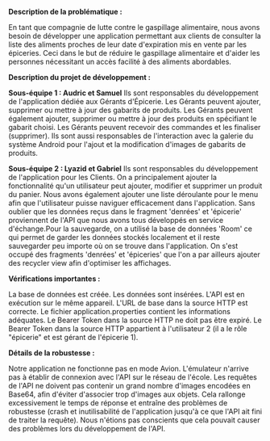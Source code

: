 **Description de la problématique :**

En tant que compagnie de lutte contre le gaspillage alimentaire, nous avons besoin de développer une application permettant aux clients de consulter la liste des aliments proches de leur date d'expiration mis en vente par les épiceries. Ceci dans le but de réduire le gaspillage alimentaire et d'aider les personnes nécessitant un accès facilité à des aliments abordables.

**Description du projet de développement :**

**Sous-équipe 1 : Audric et Samuel**
Ils sont responsables du développement de l'application dédiée aux Gérants d'Épicerie.
Les Gérants peuvent ajouter, supprimer ou mettre à jour des gabarits de produits.
Les Gérants peuvent également ajouter, supprimer ou mettre à jour des produits en spécifiant le gabarit choisi.
Les Gérants peuvent recevoir des commandes et les finaliser (supprimer).
Ils sont aussi responsables de l'interaction avec la galerie du système Android pour l'ajout et la modification d'images de gabarits de produits.

**Sous-équipe 2 : Lyazid et Gabriel**
Ils sont responsables du développement de l'application pour les Clients.
On a principalement ajouter la fonctionnalité qu'un utilisateur peut ajouter, modifier et supprimer un produit du panier. Nous avons également ajouter une liste déroulante pour le menu afin que l'utilisateur puisse naviguer efficacement dans l'application. Sans oublier que les données reçus dans le fragment 'denrées' et 'épicerie' proviennent de l'API que nous avons tous développés en service d'échange.Pour la sauvegarde, on a utilisé la base de données 'Room' ce qui permet de garder les données stockés localement et il reste sauvegarder peu importe où on se trouve dans l'application. On s'est occupé des fragments 'denrées' et 'épiceries' que l'on a par ailleurs ajouter des recycler view afin d'optimiser les affichages.

**Vérifications importantes :**

La base de données est créée.
Les données sont insérées.
L'API est en exécution sur le même appareil.
L'URL de base dans la source HTTP est correcte.
Le fichier application.properties contient les informations adéquates.
Le Bearer Token dans la source HTTP ne doit pas être expiré.
Le Bearer Token dans la source HTTP appartient à l'utilisateur 2 (il a le rôle "épicerie" et est gérant de l'épicerie 1).

**Détails de la robustesse :**

Notre application ne fonctionne pas en mode Avion.
L'émulateur n'arrive pas à établir de connexion avec l'API sur le réseau de l'école.
Les requêtes de l'API ne doivent pas contenir un grand nombre d'images encodées en Base64, afin d'éviter d'associer trop d'images aux objets. Cela rallonge excessivement le temps de réponse et entraîne des problèmes de robustesse (crash et inutilisabilité de l'application jusqu'à ce que l'API ait fini de traiter la requête). Nous n'étions pas conscients que cela pouvait causer des problèmes lors du développement de l'API.
